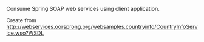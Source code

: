 Consume Spring SOAP web services using client application.

Create from http://webservices.oorsprong.org/websamples.countryinfo/CountryInfoService.wso?WSDL